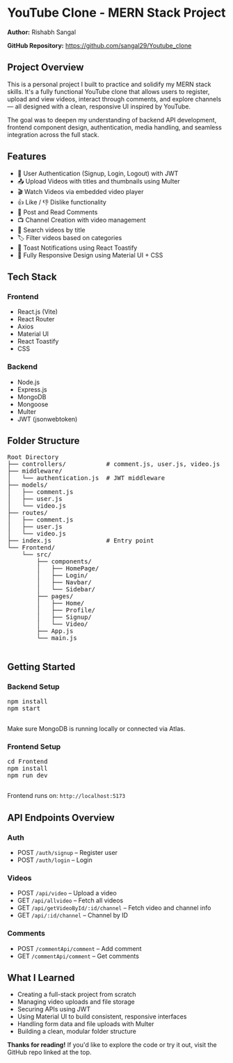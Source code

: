 
<!DOCTYPE html>
<html lang="en">
<head>
  <meta charset="UTF-8" />
  <meta name="viewport" content="width=device-width, initial-scale=1.0"/>
 
 
</head>
<body>

  <h1>YouTube Clone - MERN Stack Project</h1>

  <p><strong>Author:</strong> Rishabh Sangal</p>
  <p><strong>GitHub Repository:</strong> 
    <a href="https://github.com/sangal29/Youtube_clone" target="_blank">https://github.com/sangal29/Youtube_clone</a>
  </p>

  <h2>Project Overview</h2>
  <p>This is a personal project I built to practice and solidify my MERN stack skills. It's a fully functional YouTube clone that allows users to register, upload and view videos, interact through comments, and explore channels — all designed with a clean, responsive UI inspired by YouTube.</p>
  <p>The goal was to deepen my understanding of backend API development, frontend component design, authentication, media handling, and seamless integration across the full stack.</p>

  <h2>Features</h2>
  <ul>
    <li>🔐 User Authentication (Signup, Login, Logout) with JWT</li>
    <li>📤 Upload Videos with titles and thumbnails using Multer</li>
    <li>🎬 Watch Videos via embedded video player</li>
    <li>👍 Like / 👎 Dislike functionality</li>
    <li>💬 Post and Read Comments</li>
    <li>📺 Channel Creation with video management</li>
    <li>🔎 Search videos by title</li>
    <li>🏷️ Filter videos based on categories</li>
    <li>🔔 Toast Notifications using React Toastify</li>
    <li>📱 Fully Responsive Design using Material UI + CSS</li>
  </ul>

  <h2>Tech Stack</h2>

  <h3>Frontend</h3>
  <ul>
    <li>React.js (Vite)</li>
    <li>React Router</li>
    <li>Axios</li>
    <li>Material UI</li>
    <li>React Toastify</li>
    <li>CSS</li>
  </ul>

  <h3>Backend</h3>
  <ul>
    <li>Node.js</li>
    <li>Express.js</li>
    <li>MongoDB</li>
    <li>Mongoose</li>
    <li>Multer</li>
    <li>JWT (jsonwebtoken)</li>
  </ul>

  <h2>Folder Structure</h2>
  <pre>
Root Directory
├── controllers/           # comment.js, user.js, video.js
├── middleware/
│   └── authentication.js  # JWT middleware
├── models/
│   ├── comment.js
│   ├── user.js
│   └── video.js
├── routes/
│   ├── comment.js
│   ├── user.js
│   └── video.js
├── index.js               # Entry point
└── Frontend/
    └── src/
        ├── components/
        │   ├── HomePage/
        │   ├── Login/
        │   ├── Navbar/
        │   └── Sidebar/
        ├── pages/
        │   ├── Home/
        │   ├── Profile/
        │   ├── Signup/
        │   └── Video/
        ├── App.js
        └── main.js
  </pre>

  <h2>Getting Started</h2>

  <h3>Backend Setup</h3>
  <pre>
npm install
npm start
  </pre>
  <p>Make sure MongoDB is running locally or connected via Atlas.</p>

  <h3>Frontend Setup</h3>
  <pre>
cd Frontend
npm install
npm run dev
  </pre>
  <p>Frontend runs on: <code>http://localhost:5173</code></p>

  <h2>API Endpoints Overview</h2>

  <h3>Auth</h3>
  <ul>
    <li>POST <code>/auth/signup</code> – Register user</li>
    <li>POST <code>/auth/login</code> – Login</li>
  </ul>

  <h3>Videos</h3>
  <ul>
    <li>POST <code>/api/video</code> – Upload a video</li>
    <li>GET <code>/api/allvideo</code> – Fetch all videos</li>
    <li>GET <code>/api/getVideoById/:id/channel</code> – Fetch video and channel info</li>
    <li>GET <code>/api/:id/channel</code> – Channel by ID</li>
  </ul>

  <h3>Comments</h3>
  <ul>
    <li>POST <code>/commentApi/comment</code> – Add comment</li>
    <li>GET <code>/commentApi/comment</code> – Get comments</li>
  </ul>

  <h2>What I Learned</h2>
  <ul>
    <li>Creating a full-stack project from scratch</li>
    <li>Managing video uploads and file storage</li>
    <li>Securing APIs using JWT</li>
    <li>Using Material UI to build consistent, responsive interfaces</li>
    <li>Handling form data and file uploads with Multer</li>
    <li>Building a clean, modular folder structure</li>
  </ul>

 

  <p><strong>Thanks for reading!</strong> If you'd like to explore the code or try it out, visit the GitHub repo linked at the top.</p>

</body>
</html>
